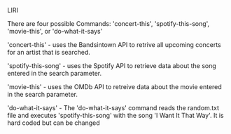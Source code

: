 LIRI 

There are four possible Commands: 'concert-this', 'spotify-this-song', 'movie-this', or 'do-what-it-says'

'concert-this' - uses the Bandsintown API to retrive all upcoming concerts for an artist that is searched. 

'spotify-this-song' - uses the Spotify API to retrieve data about the song entered in the search parameter. 

'movie-this' - uses the OMDb API to retreive data about the movie entered in the search parameter. 


'do-what-it-says' - The 'do-what-it-says' command reads the random.txt file and executes 'spotify-this-song' with the song 'I Want It That Way'. It is hard coded but can be changed



